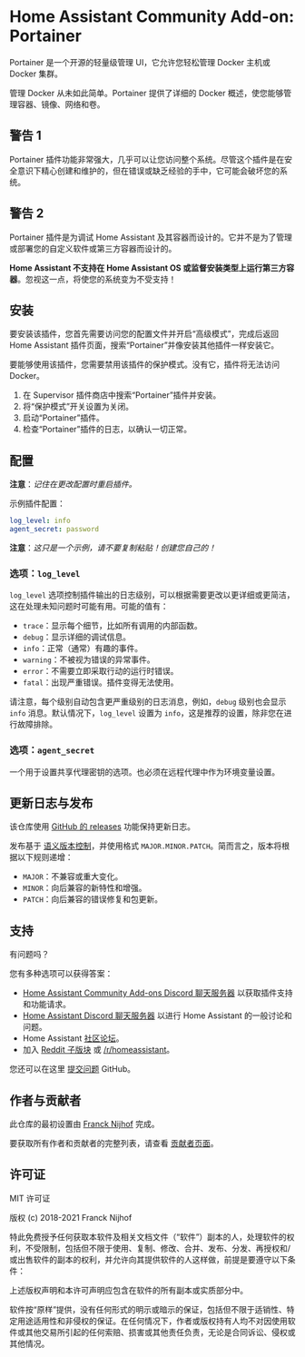 # Home Assistant Community Add-on: Portainer

Portainer 是一个开源的轻量级管理 UI，它允许您轻松管理 Docker 主机或 Docker 集群。

管理 Docker 从未如此简单。Portainer 提供了详细的 Docker 概述，使您能够管理容器、镜像、网络和卷。

## 警告 1

Portainer 插件功能非常强大，几乎可以让您访问整个系统。尽管这个插件是在安全意识下精心创建和维护的，但在错误或缺乏经验的手中，它可能会破坏您的系统。

## 警告 2

Portainer 插件是为调试 Home Assistant 及其容器而设计的。它并不是为了管理或部署您的自定义软件或第三方容器而设计的。

**Home Assistant 不支持在 Home Assistant OS 或监督安装类型上运行第三方容器**。忽视这一点，将使您的系统变为不受支持！

## 安装

要安装该插件，您首先需要访问您的配置文件并开启“高级模式”，完成后返回 Home Assistant 插件页面，搜索“Portainer”并像安装其他插件一样安装它。

要能够使用该插件，您需要禁用该插件的保护模式。没有它，插件将无法访问 Docker。

1. 在 Supervisor 插件商店中搜索“Portainer”插件并安装。
1. 将“保护模式”开关设置为关闭。
1. 启动“Portainer”插件。
1. 检查“Portainer”插件的日志，以确认一切正常。

## 配置

**注意**：_记住在更改配置时重启插件。_

示例插件配置：

```yaml
log_level: info
agent_secret: password
```

**注意**：_这只是一个示例，请不要复制粘贴！创建您自己的！_

### 选项：`log_level`

`log_level` 选项控制插件输出的日志级别，可以根据需要更改以更详细或更简洁，这在处理未知问题时可能有用。可能的值有：

- `trace`：显示每个细节，比如所有调用的内部函数。
- `debug`：显示详细的调试信息。
- `info`：正常（通常）有趣的事件。
- `warning`：不被视为错误的异常事件。
- `error`：不需要立即采取行动的运行时错误。
- `fatal`：出现严重错误。插件变得无法使用。

请注意，每个级别自动包含更严重级别的日志消息，例如，`debug` 级别也会显示 `info` 消息。默认情况下，`log_level` 设置为 `info`，这是推荐的设置，除非您在进行故障排除。

### 选项：`agent_secret`

一个用于设置共享代理密钥的选项。也必须在远程代理中作为环境变量设置。

## 更新日志与发布

该仓库使用 [GitHub 的 releases][releases] 功能保持更新日志。

发布基于 [语义版本控制][semver]，并使用格式 `MAJOR.MINOR.PATCH`。简而言之，版本将根据以下规则递增：

- `MAJOR`：不兼容或重大变化。
- `MINOR`：向后兼容的新特性和增强。
- `PATCH`：向后兼容的错误修复和包更新。

## 支持

有问题吗？

您有多种选项可以获得答案：

- [Home Assistant Community Add-ons Discord 聊天服务器][discord] 以获取插件支持和功能请求。
- [Home Assistant Discord 聊天服务器][discord-ha] 以进行 Home Assistant 的一般讨论和问题。
- Home Assistant [社区论坛][forum]。
- 加入 [Reddit 子版块][reddit] 或 [/r/homeassistant][reddit]。

您还可以在这里 [提交问题][issue] GitHub。

## 作者与贡献者

此仓库的最初设置由 [Franck Nijhof][frenck] 完成。

要获取所有作者和贡献者的完整列表，请查看 [贡献者页面][contributors]。

## 许可证

MIT 许可证

版权 (c) 2018-2021 Franck Nijhof

特此免费授予任何获取本软件及相关文档文件（“软件”）副本的人，处理软件的权利，不受限制，包括但不限于使用、复制、修改、合并、发布、分发、再授权和/或出售软件的副本的权利，并允许向其提供软件的人这样做，前提是要遵守以下条件：

上述版权声明和本许可声明应包含在软件的所有副本或实质部分中。

软件按“原样”提供，没有任何形式的明示或暗示的保证，包括但不限于适销性、特定用途适用性和非侵权的保证。在任何情况下，作者或版权持有人均不对因使用软件或其他交易所引起的任何索赔、损害或其他责任负责，无论是合同诉讼、侵权或其他情况。

[contributors]: https://github.com/hassio-addons/addon-portainer/graphs/contributors
[discord-ha]: https://discord.gg/c5DvZ4e
[discord]: https://discord.me/hassioaddons
[forum]: https://community.home-assistant.io/t/home-assistant-community-add-on-portainer/68836?u=frenck
[frenck]: https://github.com/frenck
[issue]: https://github.com/hassio-addons/addon-portainer/issues
[reddit]: https://reddit.com/r/homeassistant
[releases]: https://github.com/hassio-addons/addon-portainer/releases
[semver]: http://semver.org/spec/v2.0.0.htm